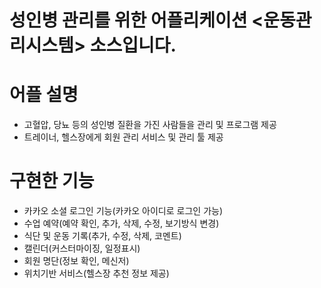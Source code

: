 # 성인병 관리를 위한 어플리케이션 <운동관리시스템> 소스입니다.

# 어플 설명
  - 고혈압, 당뇨 등의 성인병 질환을 가진 사람들을 관리 및 프로그램 제공
  - 트레이너, 헬스장에게 회원 관리 서비스 및 관리 툴 제공

# 구현한 기능 
  - 카카오 소셜 로그인 기능(카카오 아이디로 로그인 가능)
  - 수업 예약(예약 확인, 추가, 삭제, 수정, 보기방식 변경)
  - 식단 및 운동 기록(추가, 수정, 삭제, 코멘트)
  - 캘린더(커스터마이징, 일정표시)
  - 회원 명단(정보 확인, 메신저)
  - 위치기반 서비스(헬스장 추천 정보 제공)
